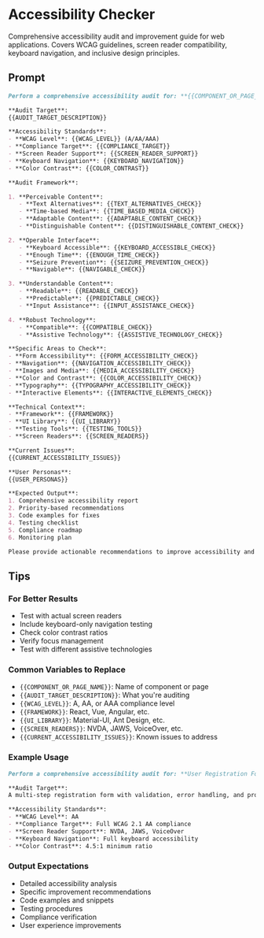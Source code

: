 # Accessibility Checker

Comprehensive accessibility audit and improvement guide for web applications. Covers WCAG guidelines, screen reader compatibility, keyboard navigation, and inclusive design principles.

## Prompt

```markdown
Perform a comprehensive accessibility audit for: **{{COMPONENT_OR_PAGE_NAME}}**

**Audit Target**:
{{AUDIT_TARGET_DESCRIPTION}}

**Accessibility Standards**:
- **WCAG Level**: {{WCAG_LEVEL}} (A/AA/AAA)
- **Compliance Target**: {{COMPLIANCE_TARGET}}
- **Screen Reader Support**: {{SCREEN_READER_SUPPORT}}
- **Keyboard Navigation**: {{KEYBOARD_NAVIGATION}}
- **Color Contrast**: {{COLOR_CONTRAST}}

**Audit Framework**:

1. **Perceivable Content**:
   - **Text Alternatives**: {{TEXT_ALTERNATIVES_CHECK}}
   - **Time-based Media**: {{TIME_BASED_MEDIA_CHECK}}
   - **Adaptable Content**: {{ADAPTABLE_CONTENT_CHECK}}
   - **Distinguishable Content**: {{DISTINGUISHABLE_CONTENT_CHECK}}

2. **Operable Interface**:
   - **Keyboard Accessible**: {{KEYBOARD_ACCESSIBLE_CHECK}}
   - **Enough Time**: {{ENOUGH_TIME_CHECK}}
   - **Seizure Prevention**: {{SEIZURE_PREVENTION_CHECK}}
   - **Navigable**: {{NAVIGABLE_CHECK}}

3. **Understandable Content**:
   - **Readable**: {{READABLE_CHECK}}
   - **Predictable**: {{PREDICTABLE_CHECK}}
   - **Input Assistance**: {{INPUT_ASSISTANCE_CHECK}}

4. **Robust Technology**:
   - **Compatible**: {{COMPATIBLE_CHECK}}
   - **Assistive Technology**: {{ASSISTIVE_TECHNOLOGY_CHECK}}

**Specific Areas to Check**:
- **Form Accessibility**: {{FORM_ACCESSIBILITY_CHECK}}
- **Navigation**: {{NAVIGATION_ACCESSIBILITY_CHECK}}
- **Images and Media**: {{MEDIA_ACCESSIBILITY_CHECK}}
- **Color and Contrast**: {{COLOR_ACCESSIBILITY_CHECK}}
- **Typography**: {{TYPOGRAPHY_ACCESSIBILITY_CHECK}}
- **Interactive Elements**: {{INTERACTIVE_ELEMENTS_CHECK}}

**Technical Context**:
- **Framework**: {{FRAMEWORK}}
- **UI Library**: {{UI_LIBRARY}}
- **Testing Tools**: {{TESTING_TOOLS}}
- **Screen Readers**: {{SCREEN_READERS}}

**Current Issues**:
{{CURRENT_ACCESSIBILITY_ISSUES}}

**User Personas**:
{{USER_PERSONAS}}

**Expected Output**:
1. Comprehensive accessibility report
2. Priority-based recommendations
3. Code examples for fixes
4. Testing checklist
5. Compliance roadmap
6. Monitoring plan

Please provide actionable recommendations to improve accessibility and ensure compliance with WCAG guidelines.
```

## Tips

### For Better Results
- Test with actual screen readers
- Include keyboard-only navigation testing
- Check color contrast ratios
- Verify focus management
- Test with different assistive technologies

### Common Variables to Replace
- `{{COMPONENT_OR_PAGE_NAME}}`: Name of component or page
- `{{AUDIT_TARGET_DESCRIPTION}}`: What you're auditing
- `{{WCAG_LEVEL}}`: A, AA, or AAA compliance level
- `{{FRAMEWORK}}`: React, Vue, Angular, etc.
- `{{UI_LIBRARY}}`: Material-UI, Ant Design, etc.
- `{{SCREEN_READERS}}`: NVDA, JAWS, VoiceOver, etc.
- `{{CURRENT_ACCESSIBILITY_ISSUES}}`: Known issues to address

### Example Usage
```markdown
Perform a comprehensive accessibility audit for: **User Registration Form**

**Audit Target**:
A multi-step registration form with validation, error handling, and progress indicators.

**Accessibility Standards**:
- **WCAG Level**: AA
- **Compliance Target**: Full WCAG 2.1 AA compliance
- **Screen Reader Support**: NVDA, JAWS, VoiceOver
- **Keyboard Navigation**: Full keyboard accessibility
- **Color Contrast**: 4.5:1 minimum ratio
```

### Output Expectations
- Detailed accessibility analysis
- Specific improvement recommendations
- Code examples and snippets
- Testing procedures
- Compliance verification
- User experience improvements
